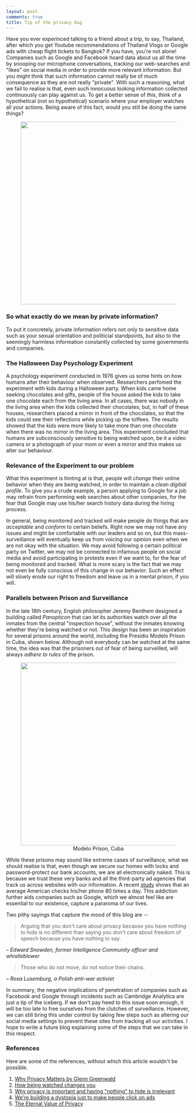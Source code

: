 ```yaml
---
layout: post
comments: true
title: Tip of the privacy bug
---
```

Have you ever experinced talking to a friend about a trip, to say, Thailand, after which you get Youtube recommendations of Thailand Vlogs or Google ads with cheap flight tickets to Bangkok? If you have, you're not alone! Companies such as Google and Facebook hoard data about us all the time by snooping our microphone conversations, tracking our web-searches and "likes" on social media in order to provide more relevant information. 
But you might think that such information cannot really be of much consequence as they are not really "private". With such a reasoning, what we fail to realise is that, even such innocuous looking information collected continuously can play against us. To get a better sense of this, think of a hypothetical (not so hypothetical) scenario where your employer watches all your actions. Being aware of this fact, would you still be doing the same things? 

<center>
<figure>
<img src="{{ site.url }}/images/meme.jpeg" width="500" />
</figure>
</center>

### So what exactly do we mean by private information?
To put it concretely, private information refers not only to sensitive data such as your sexual orientation and politicial standpoints, but also to the seemingly harmless information constantly collected by some governments and companies. 

### The Halloween Day Psychology Experiment
A psychology experiment conducted in 1976 gives us some hints on how humans alter their behaviour when observed. Researchers perfomed the experiment with kids during a Halloween party. When kids came home seeking chocolates and gifts, people of the house asked the kids to take one chocolate each from the living area. In all cases, there was nobody in the living area when the kids collected their chocolates; but, in half of these houses, researchers placed a mirror in front of the chocolates, so that the kids could see their reflections while picking up the toffees. The results showed that the kids were more likely to take more than one chocolate when there was no mirror in the living area. This experiment concluded that humans are subconsciously sensitive to being watched upon, be it a video camera or a photograph of your mom or even a mirror and this makes us alter our behaviour.  


### Relevance of the Experiment to our problem 
What this experiment is hinting at is that, people will _change_ their online behavior when they are being watched, in order to maintain a _clean digitial profile_. 
To give you a crude example, a person applying to Google for a job may refrain from performing web searches about other companies, for the fear that Google may use his/her search history data during the hiring process.

In general, being monitored and tracked will make people do things that are _acceptable_ and  _conform_ to certain beliefs. Right now we may not have any issues and might be comfortable with our leaders and so on, but this mass-surveillance will eventually keep us from voicing our opinion even when we are not okay with the situation. We may avoid following a certain political party on Twitter, we may not be connected to infamous people on social media and avoid participating in protests even if we want to, for the fear of being monitored and tracked. What is more scary is the fact that we may not even be fully conscious of this change in our behavior. Such an effect will slowly erode our right to freedom and leave us in a mental prison, if you will.


### Parallels between Prison and Surveillance
In the late 18th century, English philosopher Jeremy Benthem designed a building called _Panopticon_ that can let its authorities watch over all the inmates from the central "inspection house", without the inmates knowing whether they're being watched or not. This design has been an inspiration for several prisons around the world, including the Presidio Modelo Prison in Cuba, shown below. Although not everybody can be watched at the same time, the idea was that the prisoners out of fear of being surveilled, will always _adhere to rules_ of the prison. 
<center>
<figure>
<img src="{{ site.url }}/images/cuba-prison.png" width="500" />
<figcaption> Modelo Prison, Cuba </figcaption>
</figure>
</center>

While these prisons may sound like extreme cases of surveillance, what we should realise is that, even though we secure our homes with locks and password-protect our bank accounts, we are all electronically naked. This is because we trust these very banks and all the third-party ad agencies that track us across websites with our information. 
A recent <a href="https://nypost.com/2017/11/08/americans-check-their-phones-80-times-a-day-study/">study</a> shows that an average American checks his/her phone $80$ times a day. This addiction further aids companies such as Google, which we almost feel like are essential to our existence, capture a pararoma of our lives.

Two pithy sayings that capture the mood of this blog are --
<blockquote>
  <p> Arguing that you don't care about privacy because you have nothing to hide is no different than saying you don't care about freedom of speech because you have nothing to say. </p>
</blockquote>

<p><em>– Edward Snowden, former Intelligence Community officer and whistleblower</em></p>

<blockquote>
  <p> Those who do not move, do not notice their chains. </p>
</blockquote>

<p><em>– Rosa Luxemburg, a Polish anti-war activist</em></p>

In summary, the negative implications of penetration of companies such as Facebook and Google through incidents such as Cambridge Analytica are just a tip of the iceberg. 
If we don't pay heed to this issue soon enough, it will be too late to free ourselves from the clutches of surveillance. 
However, we can still bring this under control by taking few steps such as altering our social media settings to prevent these sites from tracking all our activities. I hope to write a future blog explaining some of the steps that we can take in this respect.


### References
Here are some of the references, without which this article wouldn't be possible.
<ol>
<li><a href="https://www.ted.com/talks/glenn_greenwald_why_privacy_matters">Why Privacy Matters by Glenn Greenwald</a>
<li><a href="http://www.bbc.com/future/story/20140209-being-watched-why-thats-good">How being watched changes you</a>
<li><a href="https://robindoherty.com/2016/01/06/nothing-to-hide.html">Why privacy is important and having "nothing" to hide is irrelevant</a> 
<li><a href="https://www.ted.com/talks/zeynep_tufekci_we_re_building_a_dystopia_just_to_make_people_click_on_ads">We're building a dystopia just to make people click on ads</a>
<li><a href="https://www.schneier.com/essays/archives/2006/05/the_eternal_value_of.html">The Eternal Value of Privacy</a>
